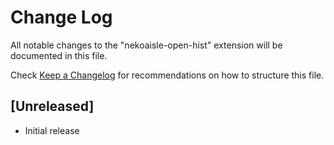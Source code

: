 # Change Log

All notable changes to the "nekoaisle-open-hist" extension will be documented in this file.

Check [Keep a Changelog](http://keepachangelog.com/) for recommendations on how to structure this file.

## [Unreleased]

- Initial release
